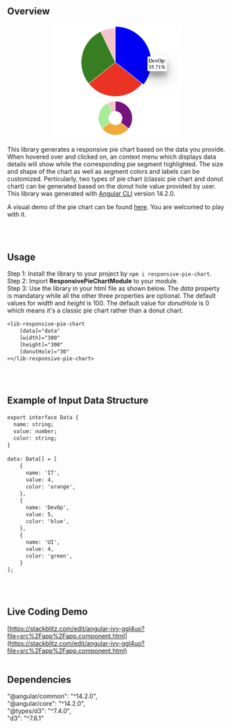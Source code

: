 ## Overview
<p align="center">
  <img src="pie-chart-image.png" width="300">
</p>

This library generates a responsive pie chart based on the data you provide. When hovered over and clicked on, an context menu which displays data details will show while the corresponding pie segment highlighted. The size and shape of the chart as well as segment colors and labels can be customized. Perticularly, two types of pie chart (classic pie chart and donut chart) can be generated based on the donut hole value provided by user. This library was generated with [Angular CLI](https://github.com/angular/angular-cli) version 14.2.0. 

A visual demo of the pie chart can be found [here](https://angular-ivy-ggl4uo.stackblitz.io). You are welcomed to play with it.

<br></br>

## Usage
Step 1: Install the library to your project by `npm i responsive-pie-chart`.  
Step 2: Import **ResponsivePieChartModule** to your module.  
Step 3: Use the library in your html file as shown below. The *data* property is mandatary while all the other three properties are optional. The default values for *width* and *height* is 100. The default value for *donutHole* is 0 which means it's a classic pie chart rather than a donut chart.
```
<lib-responsive-pie-chart
    [data]="data"
    [width]="300"
    [height]="300"
    [donutHole]="30"
></lib-responsive-pie-chart>
  ```
<br></br>
## Example of Input Data Structure
```
export interface Data {
  name: string; 
  value: number;
  color: string;
}

data: Data[] = [
    {
      name: 'IT',
      value: 4,
      color: 'orange',
    },
    {
      name: 'DevOp',
      value: 5,
      color: 'blue',
    },
    {
      name: 'UI',
      value: 4,
      color: 'green',
    }
];
```
<br></br>
## Live Coding Demo
[https://stackblitz.com/edit/angular-ivy-ggl4uo?file=src%2Fapp%2Fapp.component.html](https://stackblitz.com/edit/angular-ivy-ggl4uo?file=src%2Fapp%2Fapp.component.html)
<br></br>
## Dependencies
"@angular/common": "^14.2.0",</br>
"@angular/core": "^14.2.0",</br>
"@types/d3": "^7.4.0",</br>
"d3": "^7.6.1"</br>



